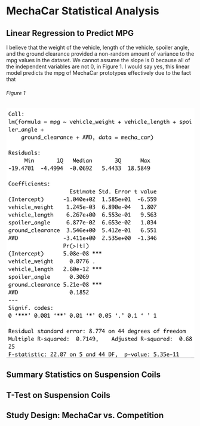 # MechaCar Statistical Analysis
## Linear Regression to Predict MPG
I believe that the weight of the vehicle, length of the vehicle, spoiler angle, and the ground clearance provided a non-random amount of variance to the mpg values in the dataset. We cannot assume the slope is 0 because all of the independent variables are not 0, in Figure 1. I would say yes, this linear model predicts the mpg of MechaCar prototypes effectively due to the fact that
###### Figure 1
![linearRegression](/MechaCar_Statistical_Analysis/linearRegression.png)
## Summary Statistics on Suspension Coils

## T-Test on Suspension Coils

## Study Design: MechaCar vs. Competition
